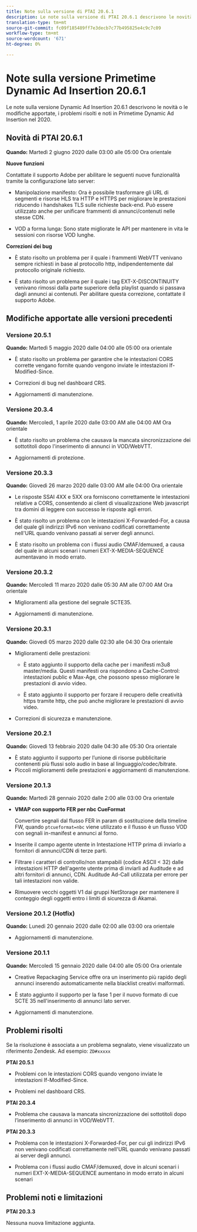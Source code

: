 ```yaml
---
title: Note sulla versione di PTAI 20.6.1
description: Le note sulla versione di PTAI 20.6.1 descrivono le novità o le modifiche, i problemi risolti e noti in Primetime Dynamic Ad Insertion nel 2020.
translation-type: tm+mt
source-git-commit: fc09f185489ff7e3decb7c77b495825e4c9c7c09
workflow-type: tm+mt
source-wordcount: '671'
ht-degree: 0%

---
```



# Note sulla versione Primetime Dynamic Ad Insertion 20.6.1

Le note sulla versione Dynamic Ad Insertion 20.6.1 descrivono le novità o le modifiche apportate, i problemi risolti e noti in Primetime Dynamic Ad Insertion nel 2020.

## Novità di PTAI 20.6.1

**Quando:** Martedì 2 giugno 2020 dalle 03:00 alle 05:00 Ora orientale

**Nuove funzioni**

Contattate il supporto Adobe per abilitare le seguenti nuove funzionalità tramite la configurazione lato server:

* Manipolazione manifesto: Ora è possibile trasformare gli URL di segmenti e risorse HLS tra HTTP e HTTPS per migliorare le prestazioni riducendo i handshakes TLS sulle richieste back-end. Può essere utilizzato anche per unificare frammenti di annunci/contenuti nelle stesse CDN.

* VOD a forma lunga: Sono state migliorate le API per mantenere in vita le sessioni con risorse VOD lunghe.

**Correzioni dei bug**

* È stato risolto un problema per il quale i frammenti WebVTT venivano sempre richiesti in base al protocollo http, indipendentemente dal protocollo originale richiesto.

* È stato risolto un problema per il quale i tag EXT-X-DISCONTINUITY venivano rimossi dalla parte superiore della playlist quando si passava dagli annunci ai contenuti. Per abilitare questa correzione, contattate il supporto Adobe.

## Modifiche apportate alle versioni precedenti

### Versione 20.5.1

**Quando:** Martedì 5 maggio 2020 dalle 04:00 alle 05:00 ora orientale

* È stato risolto un problema per garantire che le intestazioni CORS corrette vengano fornite quando vengono inviate le intestazioni If-Modified-Since.

* Correzioni di bug nel dashboard CRS.

* Aggiornamenti di manutenzione.

### Versione 20.3.4

**Quando:** Mercoledì, 1 aprile 2020 dalle 03:00 AM alle 04:00 AM Ora orientale

* È stato risolto un problema che causava la mancata sincronizzazione dei sottotitoli dopo l&#39;inserimento di annunci in VOD/WebVTT.

* Aggiornamenti di protezione.

### Versione 20.3.3

**Quando:** Giovedì 26 marzo 2020 dalle 03:00 AM alle 04:00 Ora orientale

* Le risposte SSAI 4XX e 5XX ora forniscono correttamente le intestazioni relative a CORS, consentendo ai client di visualizzazione Web javascript tra domini di leggere con successo le risposte agli errori.

* È stato risolto un problema con le intestazioni X-Forwarded-For, a causa del quale gli indirizzi IPv6 non venivano codificati correttamente nell&#39;URL quando venivano passati ai server degli annunci.

* È stato risolto un problema con i flussi audio CMAF/demuxed, a causa del quale in alcuni scenari i numeri EXT-X-MEDIA-SEQUENCE aumentavano in modo errato.

### Versione 20.3.2

**Quando:** Mercoledì 11 marzo 2020 dalle 05:30 AM alle 07:00 AM Ora orientale

* Miglioramenti alla gestione del segnale SCTE35.

* Aggiornamenti di manutenzione.

### Versione 20.3.1

**Quando:** Giovedì 05 marzo 2020 dalle 02:30 alle 04:30 Ora orientale

* Miglioramenti delle prestazioni:

   * È stato aggiunto il supporto della cache per i manifesti m3u8 master/media. Questi manifesti ora rispondono a Cache-Control: intestazioni public e Max-Age, che possono spesso migliorare le prestazioni di avvio video.

   * È stato aggiunto il supporto per forzare il recupero delle creatività https tramite http, che può anche migliorare le prestazioni di avvio video.

* Correzioni di sicurezza e manutenzione.

### Versione 20.2.1

**Quando:** Giovedì 13 febbraio 2020 dalle 04:30 alle 05:30 Ora orientale

* È stato aggiunto il supporto per l’unione di risorse pubblicitarie contenenti più flussi solo audio in base al linguaggio/codec/bitrate.
* Piccoli miglioramenti delle prestazioni e aggiornamenti di manutenzione.

### Versione 20.1.3

**Quando:** Martedì 28 gennaio 2020 dalle 2:00 alle 03:00 Ora orientale

* **VMAP con supporto FER per nbc CueFormat**

   Convertire segnali dal flusso FER in param di sostituzione della timeline FW, quando `ptcueformat=nbc` viene utilizzato e il flusso è un flusso VOD con segnali in-manifest e annunci al forno.

* Inserite il campo agente utente in Intestazione HTTP prima di inviarlo a fornitori di annunci/CDN di terze parti.

* Filtrare i caratteri di controllo/non stampabili (codice ASCII &lt; 32) dalle intestazioni HTTP dell&#39;agente utente prima di inviarli ad Auditude e ad altri fornitori di annunci, CDN. Auditude Ad-Call utilizzata per errore per tali intestazioni non valide.

* Rimuovere vecchi oggetti V1 dai gruppi NetStorage per mantenere il conteggio degli oggetti entro i limiti di sicurezza di Akamai.

### Versione 20.1.2 (Hotfix)

**Quando:** Lunedì 20 gennaio 2020 dalle 02:00 alle 03:00 ora orientale

* Aggiornamenti di manutenzione.

### Versione 20.1.1

**Quando:** Mercoledì 15 gennaio 2020 dalle 04:00 alle 05:00 Ora orientale

* Creative Repackaging Service offre ora un inserimento più rapido degli annunci inserendo automaticamente nella blacklist creativi malformati.

* È stato aggiunto il supporto per la fase 1 per il nuovo formato di cue SCTE 35 nell&#39;inserimento di annunci lato server.

* Aggiornamenti di manutenzione.

## Problemi risolti

Se la risoluzione è associata a un problema segnalato, viene visualizzato un riferimento Zendesk. Ad esempio: `ZD#xxxxx`

**PTAI 20.5.1**

* Problemi con le intestazioni CORS quando vengono inviate le intestazioni If-Modified-Since.

* Problemi nel dashboard CRS.

**PTAI 20.3.4**

* Problema che causava la mancata sincronizzazione dei sottotitoli dopo l’inserimento di annunci in VOD/WebVTT.

**PTAI 20.3.3**

* Problema con le intestazioni X-Forwarded-For, per cui gli indirizzi IPv6 non venivano codificati correttamente nell&#39;URL quando venivano passati ai server degli annunci.

* Problema con i flussi audio CMAF/demuxed, dove in alcuni scenari i numeri EXT-X-MEDIA-SEQUENCE aumentano in modo errato in alcuni scenari

## Problemi noti e limitazioni

**PTAI 20.3.3**

Nessuna nuova limitazione aggiunta.
